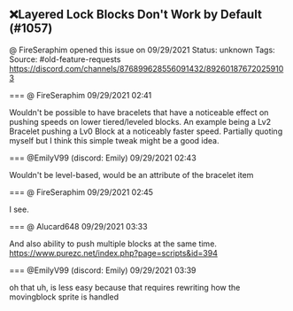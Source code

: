 ## ❌Layered Lock Blocks Don't Work by Default (#1057)
@ FireSeraphim opened this issue on 09/29/2021
Status: unknown
Tags: 
Source: #old-feature-requests https://discord.com/channels/876899628556091432/892601876720259103


=== @ FireSeraphim 09/29/2021 02:41

Wouldn't be possible to have bracelets that have a noticeable effect on pushing speeds on lower tiered/leveled blocks. An example being a Lv2 Bracelet pushing a Lv0 Block at a noticeably faster speed. Partially quoting myself but I think this simple tweak might be a good idea.

=== @EmilyV99 (discord: Emily) 09/29/2021 02:43

Wouldn't be level-based, would be an attribute of the bracelet item

=== @ FireSeraphim 09/29/2021 02:45

I see.

=== @ Alucard648 09/29/2021 03:33

And also ability to push multiple blocks at the same time.
https://www.purezc.net/index.php?page=scripts&id=394

=== @EmilyV99 (discord: Emily) 09/29/2021 03:39

oh
that uh, is less easy
because that requires rewriting how the movingblock sprite is handled
